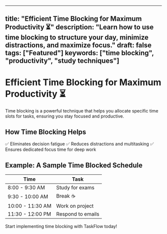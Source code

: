 

---
title: "Efficient Time Blocking for Maximum Productivity ⏳"
description: "Learn how to use time blocking to structure your day, minimize distractions, and maximize focus."
draft: false
tags: ["Featured"]
keywords: ["time blocking", "productivity", "study techniques"]
---
# Efficient Time Blocking for Maximum Productivity ⏳

Time blocking is a powerful technique that helps you allocate specific time slots for tasks, ensuring you stay focused and productive.

## How Time Blocking Helps

✅ Eliminates decision fatigue
✅ Reduces distractions and multitasking
✅ Ensures dedicated focus time for deep work

## Example: A Sample Time Blocked Schedule

| Time             | Task              |
| ---------------- | ----------------- |
| 8:00 - 9:30 AM   | Study for exams   |
| 9:30 - 10:00 AM  | Break ☕          |
| 10:00 - 11:30 AM | Work on project   |
| 11:30 - 12:00 PM | Respond to emails |

Start implementing time blocking with TaskFlow today!
